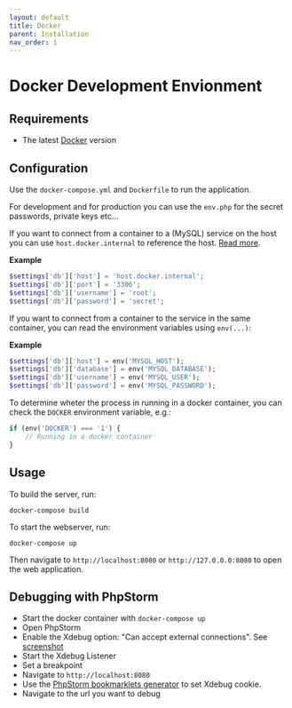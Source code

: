 ```yaml
---
layout: default
title: Docker 
parent: Installation
nav_order: 1
---
```


# Docker Development Envionment

## Requirements

* The latest [Docker](https://www.docker.com/) version

## Configuration

Use the `docker-compose.yml` and `Dockerfile` to run the application.

For development and for production you can use the `env.php` for the secret passwords, 
private keys etc...

If you want to connect from a container to a (MySQL) service on the host you can 
use `host.docker.internal` to reference the host. 
[Read more](https://docs.docker.com/docker-for-windows/networking/#use-cases-and-workarounds).

**Example**

```php
$settings['db']['host'] = 'host.docker.internal';
$settings['db']['port'] = '3306';
$settings['db']['username'] = 'root';
$settings['db']['password'] = 'secret';
```

If you want to connect from a container to the service in the same container, 
you can read the environment variables using `env(...)`:

**Example**

```php
$settings['db']['host'] = env('MYSQL_HOST');
$settings['db']['database'] = env('MYSQL_DATABASE');
$settings['db']['username'] = env('MYSQL_USER');
$settings['db']['password'] = env('MYSQL_PASSWORD');
```

To determine wheter the process in running in a docker container,
you can check the `DOCKER` environment variable, e.g.:

```php
if (env('DOCKER') === '1') {
    // Running in a docker container
}
```

## Usage

To build the server, run:

```
docker-compose build
```

To start the webserver, run:

```
docker-compose up
```

Then navigate to `http://localhost:8080` or `http://127.0.0.0:8080` to open the web application.

## Debugging with PhpStorm

* Start the docker container with `docker-compose up`
* Open PhpStorm
* Enable the Xdebug option: "Can accept external connections". See [screenshot](https://user-images.githubusercontent.com/781074/83182499-ba9e7f00-a126-11ea-88c0-f28d0cbff260.png)
* Start the Xdebug Listener
* Set a breakpoint
* Navigate to `http://localhost:8080`
* Use the [PhpStorm bookmarklets generator](https://www.jetbrains.com/phpstorm/marklets/) to set Xdebug cookie.
* Navigate to the url you want to debug
